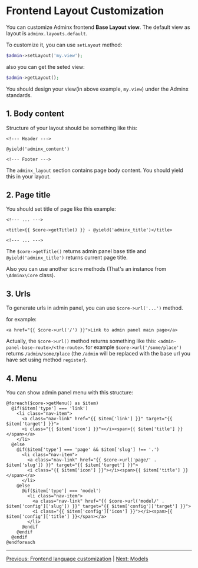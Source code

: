 # Frontend Layout Customization
You can customize Adminx frontend **Base Layout view**. The default view as layout is `adminx.layouts.default`.

To customize it, you can use `setLayout` method:

```php
$admin->setLayout('my.view');
```

also you can get the seted view:

```php
$admin->getLayout();
```

You should design your view(in above example, `my.view`) under the Adminx standards.

## 1. Body content
Structure of your layout should be something like this:

```blade
<!--- Header --->

@yield('adminx_content')

<!--- Footer --->
```

The `adminx_layout` section contains page body content. You should yield this in your layout.

## 2. Page title
You should set title of page like this example:

```blade
<!--- ... --->

<title>{{ $core->getTitle() }} - @yield('adminx_title')</title>

<!--- ... --->
```

The `$core->getTitle()` returns admin panel base title and `@yield('adminx_title')` returns current page title.

Also you can use another `$core` methods (That's an instance from `\Adminx\Core` class).

## 3. Urls
To generate urls in admin panel, you can use `$core->url('...')` method.

for example:

```blade
<a href="{{ $core->url('/') }}">Link to admin panel main page</a>
```

Actually, the `$core->url()` method returns something like this: `<admin-panel-base-route>/<the-route>`. for example `$core->url('/some/place')` returns `/admin/some/place` (the `/admin` will be replaced with the base url you have set using method `register`).

## 4. Menu
You can show admin panel menu with this structure:

```blade
@foreach($core->getMenu() as $item)
  @if($item['type'] === 'link')
    <li class="nav-item">
      <a class="nav-link" href="{{ $item['link'] }}" target="{{ $item['target'] }}">
      <i class="{{ $item['icon'] }}"></i><span>{{ $item['title'] }}</span></a>
    </li>
  @else
    @if($item['type'] === 'page' && $item['slug'] !== '.')
      <li class="nav-item">
        <a class="nav-link" href="{{ $core->url('page/' . $item['slug']) }}" target="{{ $item['target'] }}">
        <i class="{{ $item['icon'] }}"></i><span>{{ $item['title'] }}</span></a>
      </li>
    @else
      @if($item['type'] === 'model')
        <li class="nav-item">
          <a class="nav-link" href="{{ $core->url('model/' . $item['config']['slug']) }}" target="{{ $item['config']['target'] }}">
          <i class="{{ $item['config']['icon'] }}"></i><span>{{ $item['config']['title'] }}</span></a>
        </li>
      @endif
    @endif
  @endif
@endforeach
```

---

[Previous: Frontend language customization](02_lang.md) | [Next: Models](04_models.md)
